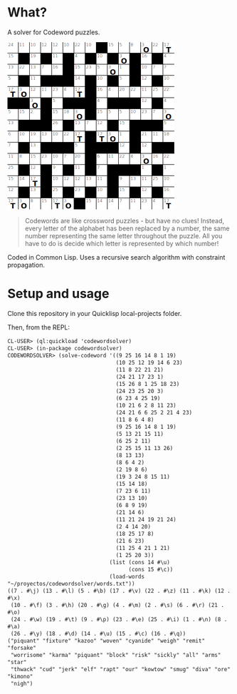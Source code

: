 # What?
A solver for Codeword puzzles.

![example codeword puzzle with 2 letters filled in](https://github.com/Kevinpgalligan/codewordsolver/blob/master/example-codeword.png)

> Codewords are like crossword puzzles - but have no clues! Instead, every letter of the alphabet has been replaced by a number, the same number representing the same letter throughout the puzzle.
> All you have to do is decide which letter is represented by which number!

Coded in Common Lisp. Uses a recursive search algorithm with constraint propagation.

# Setup and usage
Clone this repository in your Quicklisp local-projects folder.

Then, from the REPL:

```common-lisp
CL-USER> (ql:quickload 'codewordsolver)
CL-USER> (in-package codewordsolver)
CODEWORDSOLVER> (solve-codeword '((9 25 16 14 8 1 19)
                                  (10 25 12 19 14 6 23)
                                  (11 8 22 21 21)
                                  (24 21 17 23 1)
                                  (15 26 8 1 25 18 23)
                                  (24 23 25 20 3)
                                  (6 23 4 25 19)
                                  (10 21 6 2 8 11 23)
                                  (24 21 6 6 25 2 21 4 23)
                                  (11 8 6 4 8)
                                  (9 25 16 14 8 1 19)
                                  (5 13 21 15 11)
                                  (6 25 2 11)
                                  (2 25 15 11 13 26)
                                  (8 13 13)
                                  (8 6 4 2)
                                  (2 19 8 6)
                                  (19 3 24 8 15 11)
                                  (15 14 18)
                                  (7 23 6 11)
                                  (23 13 10)
                                  (6 8 9 19)
                                  (21 14 6)
                                  (11 21 24 19 21 24)
                                  (2 4 14 20)
                                  (18 25 17 8)
                                  (21 6 23)
                                  (11 25 4 21 1 21)
                                  (1 25 20 3))
                                (list (cons 14 #\u)
                                      (cons 15 #\c))
                                (load-words "~/proyectos/codewordsolver/words.txt"))
((7 . #\j) (13 . #\l) (5 . #\b) (17 . #\v) (22 . #\z) (11 . #\k) (12 . #\x)
 (10 . #\f) (3 . #\h) (20 . #\g) (4 . #\m) (2 . #\s) (6 . #\r) (21 . #\o)
 (24 . #\w) (19 . #\t) (9 . #\p) (23 . #\e) (25 . #\i) (1 . #\n) (8 . #\a)
 (26 . #\y) (18 . #\d) (14 . #\u) (15 . #\c) (16 . #\q))
("piquant" "fixture" "kazoo" "woven" "cyanide" "weigh" "remit" "forsake"
 "worrisome" "karma" "piquant" "block" "risk" "sickly" "all" "arms" "star"
 "thwack" "cud" "jerk" "elf" "rapt" "our" "kowtow" "smug" "diva" "ore" "kimono"
 "nigh")
```
